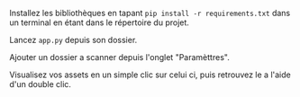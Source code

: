 Installez les bibliothèques en tapant ```pip install -r requirements.txt``` dans un terminal en étant dans le répertoire du projet.

Lancez ```app.py``` depuis son dossier.

Ajouter un dossier a scanner depuis l'onglet "Paramèttres".

Visualisez vos assets en un simple clic sur celui ci, puis retrouvez le a l'aide d'un double clic.